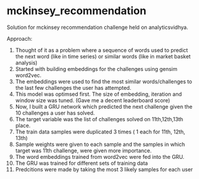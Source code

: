 # mckinsey_recommendation
Solution for mckinsey recommendation challenge held on analyticsvidhya. 

Approach: 
1. Thought of it as a problem where a sequence of words used to predict the next word (like in time series) or similar words (like in market basket analysis)
2. Started with building embeddings for the challenges using gensim word2vec. 
3. The embeddings were used to find the most similar words/challenges to the last few challenges the user has attempted. 
4. This model was optimsed first. The size of embedding, iteration and window size was tuned. (Gave me a decent leaderboard score)
5. Now, I built a GRU network which predicted the next challenge given the 10 challenges a user has solved. 
6. The target variable was the list of challenges solved on 11th,12th,13th place. 
7. The train data samples were duplicated 3 times ( 1 each for 11th, 12th, 13th)
8. Sample weights were given to each sample and the samples in which target was 11th challenge, were given more importance.  
9. The word embeddings trained from word2vec were fed into the GRU. 
10. The GRU was trained for different sets of training data 
11. Predcitions were made by taking the most 3 likely samples for each user
